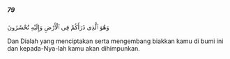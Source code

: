 ##### 79

<span class="ayah">وَهُوَ ٱلَّذِى ذَرَأَكُمْ فِى ٱلْأَرْضِ وَإِلَيْهِ تُحْشَرُونَ</span>

<span class="ayah_translation">Dan Dialah yang menciptakan serta mengembang biakkan kamu di bumi ini dan kepada-Nya-lah kamu akan dihimpunkan.</span>
